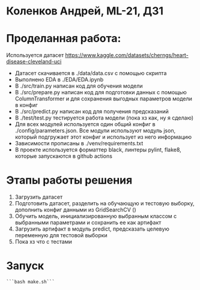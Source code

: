 # Коленков Андрей, ML-21, ДЗ1

# Проделанная работа:
Используется датасет https://www.kaggle.com/datasets/cherngs/heart-disease-cleveland-uci
- Датасет скачивается в ./data/data.csv с помощью скрипта
- Выполнено EDA в ./EDA/EDA.ipynb
- В ./src/train.py написан код для обучения модели
- В ./src/prepare.py написан код для подготовки данных с помощью ColumnTransformer и для сохранения выгодных параметров модели в конфиг
- В ./src/predict.py написан код для получения предсказаний
- В ./test/test.py тестируется работа модели (пока хз как, ну я сделаю)
- Для всех модулей используется один общий конфиг в ./config/parameters.json. Все модули используют модуль json, который подгружает этот конфиг и использует из него информацию
- Зависимости прописаны в ./venv/requirements.txt
- В проекте используется форматтер black, линтеры pylint, flake8, которые запускаются в github actions

# Этапы работы решения

1. Загрузить датасет
2. Подготовить датасет, разделить на обучающую и тестовую выборку, дополнить конфиг данными из GridSearchCV ()
3. Обучить модель, инициализированную выбранным классом с выбранными параметрами и сохранить ее как артифакт
4. Загрузить артифакт в модуль predict, предсказать целевую переменную для тестовой выборки
5. Пока хз что с тестами

# Запуск
    ```bash make.sh```
